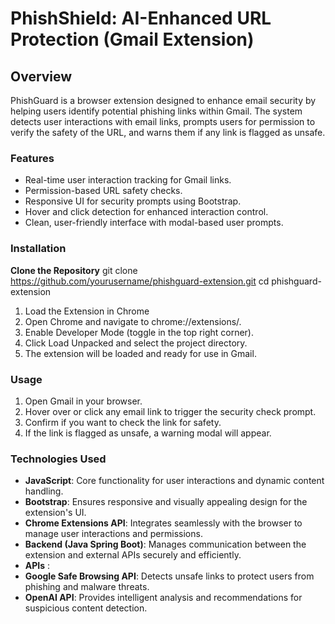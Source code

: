 # PhishShield: AI-Enhanced URL Protection (Gmail Extension)

## Overview
PhishGuard is a browser extension designed to enhance email security by helping users identify potential phishing links within Gmail. The system detects user interactions with email links, prompts users for permission to verify the safety of the URL, and warns them if any link is flagged as unsafe.

### Features
- Real-time user interaction tracking for Gmail links.
- Permission-based URL safety checks.
- Responsive UI for security prompts using Bootstrap.
- Hover and click detection for enhanced interaction control.
- Clean, user-friendly interface with modal-based user prompts.

### Installation
**Clone the Repository**
git clone https://github.com/yourusername/phishguard-extension.git
cd phishguard-extension

1. Load the Extension in Chrome
2. Open Chrome and navigate to chrome://extensions/.
3. Enable Developer Mode (toggle in the top right corner).
4. Click Load Unpacked and select the project directory.
5. The extension will be loaded and ready for use in Gmail.

### Usage
1. Open Gmail in your browser.
2. Hover over or click any email link to trigger the security check prompt.
3. Confirm if you want to check the link for safety.
4. If the link is flagged as unsafe, a warning modal will appear.

### Technologies Used
- **JavaScript**: Core functionality for user interactions and dynamic content handling.
- **Bootstrap**: Ensures responsive and visually appealing design for the extension's UI.
- **Chrome Extensions API**: Integrates seamlessly with the browser to manage user interactions and permissions.
- **Backend (Java Spring Boot)**: Manages communication between the extension and external APIs securely and efficiently.
- **APIs** :
- **Google Safe Browsing API**: Detects unsafe links to protect users from phishing and malware threats.
- **OpenAI API**: Provides intelligent analysis and recommendations for suspicious content detection.

  
